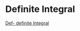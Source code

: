 # Definite Integral

[Def- definite Integral](Definite%20Integral%200de5a805c2ca4dd285c814b722c20e54/Def-%20definite%20Integral%20ef3b9831303c4c74ba1cb1d3b7e87f75.md)